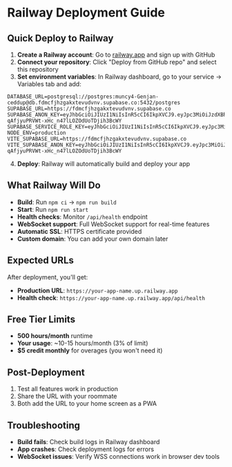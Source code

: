 # Railway Deployment Guide

## Quick Deploy to Railway

1. **Create a Railway account**: Go to [railway.app](https://railway.app) and sign up with GitHub
2. **Connect your repository**: Click "Deploy from GitHub repo" and select this repository
3. **Set environment variables**: In Railway dashboard, go to your service → Variables tab and add:

```
DATABASE_URL=postgresql://postgres:muncy4-Genjan-ceddup@db.fdmcfjhzgakxtevudvnv.supabase.co:5432/postgres
SUPABASE_URL=https://fdmcfjhzgakxtevudvnv.supabase.co
SUPABASE_ANON_KEY=eyJhbGciOiJIUzI1NiIsInR5cCI6IkpXVCJ9.eyJpc3MiOiJzdXBhYmFzZSIsInJlZiI6ImZkbWNmamh6Z2FreHRldnVkdm52Iiwicm9sZSI6ImFub24iLCJpYXQiOjE3NTQzMDc0MjcsImV4cCI6MjA2OTg4MzQyN30.RiCF1-qAfjyuPRVWt-xHc_n47lLOZOdUoTDjih3BcWY
SUPABASE_SERVICE_ROLE_KEY=eyJhbGciOiJIUzI1NiIsInR5cCI6IkpXVCJ9.eyJpc3MiOiJzdXBhYmFzZSIsInJlZiI6ImZkbWNmamh6Z2FreHRldnVkdm52Iiwicm9sZSI6InNlcnZpY2Vfcm9sZSIsImlhdCI6MTc1NDMwNzQyNywiZXhwIjoyMDY5ODgzNDI3fQ.EniA8oB4Ck_v20pDJMWx5PfC3Nj0kcoKRRLjPaZMnY0
NODE_ENV=production
VITE_SUPABASE_URL=https://fdmcfjhzgakxtevudvnv.supabase.co
VITE_SUPABASE_ANON_KEY=eyJhbGciOiJIUzI1NiIsInR5cCI6IkpXVCJ9.eyJpc3MiOiJzdXBhYmFzZSIsInJlZiI6ImZkbWNmamh6Z2FreHRldnVkdm52Iiwicm9sZSI6ImFub24iLCJpYXQiOjE3NTQzMDc0MjcsImV4cCI6MjA2OTg4MzQyN30.RiCF1-qAfjyuPRVWt-xHc_n47lLOZOdUoTDjih3BcWY
```

4. **Deploy**: Railway will automatically build and deploy your app

## What Railway Will Do

- **Build**: Run `npm ci` → `npm run build`
- **Start**: Run `npm run start` 
- **Health checks**: Monitor `/api/health` endpoint
- **WebSocket support**: Full WebSocket support for real-time features
- **Automatic SSL**: HTTPS certificate provided
- **Custom domain**: You can add your own domain later

## Expected URLs

After deployment, you'll get:
- **Production URL**: `https://your-app-name.up.railway.app`
- **Health check**: `https://your-app-name.up.railway.app/api/health`

## Free Tier Limits

- **500 hours/month** runtime
- **Your usage**: ~10-15 hours/month (3% of limit)
- **$5 credit monthly** for overages (you won't need it)

## Post-Deployment

1. Test all features work in production
2. Share the URL with your roommate
3. Both add the URL to your home screen as a PWA

## Troubleshooting

- **Build fails**: Check build logs in Railway dashboard
- **App crashes**: Check deployment logs for errors
- **WebSocket issues**: Verify WSS connections work in browser dev tools